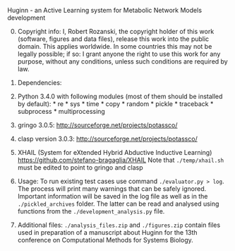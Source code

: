 Huginn - an Active Learning system for Metabolic Network Models development

0. Copyright info:
I, Robert Rozanski, the copyright holder of this work (software, figures and data files), release this work into the public domain. This applies worldwide. In some countries this may not be legally possible; if so: I grant anyone the right to use this work for any purpose, without any conditions, unless such conditions are required by law.

1. Dependencies:
  1. Python 3.4.0 with following modules (most of them should be installed by default):
    * re
    * sys
    * time
    * copy
    * random
    * pickle
    * traceback
    * subprocess
    * multiprocessing
  2. gringo 3.0.5: http://sourceforge.net/projects/potassco/
  3. clasp version 3.0.3: http://sourceforge.net/projects/potassco/
  4. XHAIL (System for eXtended Hybrid Abductive Inductive Learning) https://github.com/stefano-bragaglia/XHAIL
Note that ```./temp/xhail.sh``` must be edited to point to gringo and clasp
		

2. Usage:
To run existing test cases use command ```./evaluator.py > log```. The process will print many warnings that can be safely ignored. Important information will be saved in the log file as well as in the ```./pickled_archives``` folder. The latter can be read and analysed using functions from the ```./development_analysis.py``` file.


3. Additional files:
```./analysis_files.zip``` and ```./figures.zip``` contain files used in preparation of a manuscript about Huginn for the 13th conference on Computational Methods for Systems Biology.
